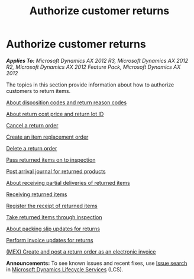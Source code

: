 ﻿---
title: Authorize customer returns
TOCTitle: Authorize customer returns
ms:assetid: 0ffb706d-ebd4-4bef-9eff-ae6661fce900
ms:mtpsurl: https://technet.microsoft.com/en-us/library/Gg230920(v=AX.60)
ms:contentKeyID: 36056023
ms.date: 04/18/2014
mtps_version: v=AX.60
f1_keywords:
- authorize returns
- disposition codes
- handle return orders
- inspection of returns
- packing slip update
- post packing slip for return order
- receive returned item
- send product back
- return item
- return reasone codes
- return product
---

# Authorize customer returns 


_**Applies To:** Microsoft Dynamics AX 2012 R3, Microsoft Dynamics AX 2012 R2, Microsoft Dynamics AX 2012 Feature Pack, Microsoft Dynamics AX 2012_

The topics in this section provide information about how to authorize customers to return items.

[About disposition codes and return reason codes](about-disposition-codes-and-return-reason-codes.md)

[About return cost price and return lot ID](about-return-cost-price-and-return-lot-id.md)

[Cancel a return order](cancel-a-return-order.md)

[Create an item replacement order](create-an-item-replacement-order.md)

[Delete a return order](delete-a-return-order.md)

[Pass returned items on to inspection](pass-returned-items-on-to-inspection.md)

[Post arrival journal for returned products](post-arrival-journal-for-returned-products.md)

[About receiving partial deliveries of returned items](about-receiving-partial-deliveries-of-returned-items.md)

[Receiving returned items](receiving-returned-items.md)

[Register the receipt of returned items](register-the-receipt-of-returned-items.md)

[Take returned items through inspection](take-returned-items-through-inspection.md)

[About packing slip updates for returns](about-packing-slip-updates-for-returns.md)

[Perform invoice updates for returns](perform-invoice-updates-for-returns.md)

[(MEX) Create and post a return order as an electronic invoice](mex-create-and-post-a-return-order-as-an-electronic-invoice.md)

  
**Announcements:** To see known issues and recent fixes, use [Issue search](http://go.microsoft.com/fwlink/?linkid=389258) in [Microsoft Dynamics Lifecycle Services](http://go.microsoft.com/fwlink/?linkid=306505) (LCS).

